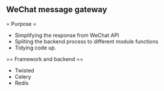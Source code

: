## WeChat message gateway

= Purpose =
* Simplifying the response from WeChat API
* Spliting the backend process to different module functions
* Tidying code up.

== Framework and backend ==

* Twisted
* Celery
* Redis
